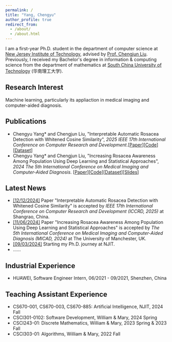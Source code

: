 ```yaml
---
permalink: /
title: "Yang, Chengyu"
author_profile: true
redirect_from: 
  - /about/
  - /about.html
---
```

I am a first-year Ph.D. student in the department of computer science at [New Jersey Institute of Technology](https://www.njit.edu/), advised by [Prof. Chengjun Liu](https://web.njit.edu/~cliu/). Previously, I received my Bachelor's degree in information & computing science from the department of mathematics at [South China University of Technology](https://www.usnews.com/education/best-global-universities/south-china-university-of-technology-505115) (华南理工大学). 

Research Interest
------
Machine learning, particularly its appliaction in medical imaging and computer-aided diagnosis.


Publications
------
- Chengyu Yang* and Chengjun Liu, "Interpretable Automatic Rosacea Detection with Whitened Cosine Similarity", <em>2025 IEEE 17th International Conference on Computer Research and Development</em>.[[Paper](http://chengyuyang-njit.github.io/files/paper-2.pdf)][[Code](https://github.com/chengyuyang-njit/ICCRD-2025)][[Dataset](https://drive.google.com/drive/folders/1GyAUJJDGDnxy87645O4z2-R3tGJAjUDK?usp=sharing)]
- Chengyu Yang* and Chengjun Liu, "Increasing Rosacea Awareness Among Population Using Deep Learning and Statistical Approaches", <em>2024 The 5th International Conference on Medical Imaging and Computer-Aided Diagnosis</em>.
[[Paper](https://arxiv.org/abs/2411.07074)][[Code](https://github.com/chengyuyang-njit/rosacea_detection)][[Dataset](https://drive.google.com/drive/folders/1GyAUJJDGDnxy87645O4z2-R3tGJAjUDK?usp=sharing)][[Slides](http://chengyuyang-njit.github.io/files/micad-2024-slides.pdf)]

Latest News
------
- <u>[12/12/2024]</u> Paper "Interpretable Automatic Rosacea Detection with Whitened Cosine Similarity" is accepted by <em>IEEE 17th International Conference on Computer Research and Development (ICCRD, 2025)</em> at Shangrao, China.
- <u>[11/06/2024]</u> Paper "Increasing Rosacea Awareness Among Population Using Deep Learning and Statistical Approaches" is accepted by <em>The 5th International Conference on Medical Imaging and Computer-Aided Diagnosis (MICAD, 2024)</em> at The University of Manchester, UK.
- <u>[09/03/2024]</u> Starting my Ph.D. journey at NJIT.
- ......


Industrial Experience
------
-  HUAWEI, Software Engineer Intern, 06/2021 - 09/2021, Shenzhen, China


Teaching Assistant Experience
------
- CS670-001, CS670-003, CS670-885: Artificial Intelligence, NJIT, 2024 Fall
- CSCI301-0102: Software Development, William & Mary, 2024 Spring
- CSCI243-01: Discrete Mathematics, William & Mary, 2023 Spring & 2023 Fall
- CSCI303-01: Algorithms, William & Mary, 2022 Fall

